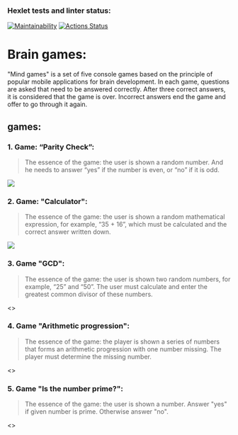 ### Hexlet tests and linter status:
[![Maintainability](https://api.codeclimate.com/v1/badges/1587e1c523d919bb7dff/maintainability)](https://codeclimate.com/github/BlackJackSpb/python-project-49/maintainability)
[![Actions Status](https://github.com/BlackJackSpb/python-project-49/actions/workflows/hexlet-check.yml/badge.svg)](https://github.com/BlackJackSpb/python-project-49/actions)
# Brain games:

"Mind games" is a set of five console games based on the principle of popular mobile applications for brain development. In each game, questions are asked that need to be answered correctly. After three correct answers, it is considered that the game is over. Incorrect answers end the game and offer to go through it again.

## games:
### 1. Game: “Parity Check”:
>The essence of the game: the user is shown a random number. And he needs to answer “yes” if the number is even, or “no” if it is odd.

<a href="https://asciinema.org/a/675214" target="_blank"><img src="https://asciinema.org/a/675214.svg" /></a>
### 2. Game: "Calculator":
>The essence of the game: the user is shown a random mathematical expression, for example, “35 + 16”, which must be calculated and the correct answer written down.

<a href="https://asciinema.org/a/xE9tq5m7ZrDTyXtyEx9UYqw3q" target="_blank"><img src="https://asciinema.org/a/xE9tq5m7ZrDTyXtyEx9UYqw3q.svg" /></a>
### 3. Game "GCD":
>The essence of the game: the user is shown two random numbers, for example, “25” and “50”. The user must calculate and enter the greatest common divisor of these numbers.

<>
### 4. Game "Arithmetic progression":
>The essence of the game: the player is shown a series of numbers that forms an arithmetic progression with one number missing. The player must determine the missing number.

<>
### 5. Game "Is the number prime?":
>The essence of the game: the user is shown a number. Answer "yes" if given number is prime. Otherwise answer "no".

<>
